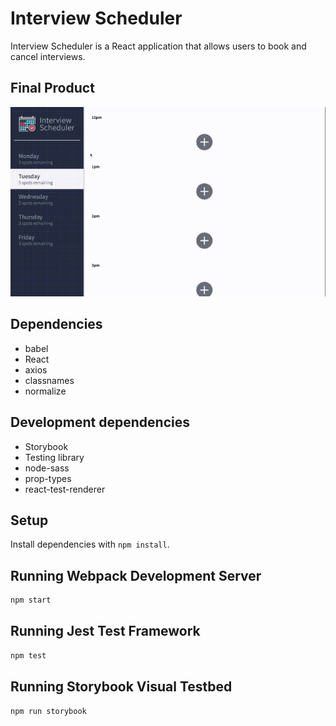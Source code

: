 # Interview Scheduler
Interview Scheduler is a React application that allows users to book and cancel interviews.

## Final Product
!["Adding/Editing/Deleting an Interview"](docs/Interview-Scheduler.gif)

## Dependencies
- babel
- React
- axios
- classnames
- normalize

## Development dependencies
- Storybook
- Testing library
- node-sass
- prop-types
- react-test-renderer

## Setup

Install dependencies with `npm install`.

## Running Webpack Development Server

```sh
npm start
```

## Running Jest Test Framework

```sh
npm test
```

## Running Storybook Visual Testbed

```sh
npm run storybook
```
